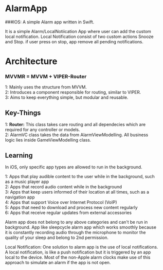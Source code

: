 # AlarmApp
###IOS:    A simple Alarm app written in Swift.

It is a simple Alarm/LocalNotiication App where user can add the custom local notification. Local Notification consist of two custom actions Snooze and Stop.
if user press on stop, app remove all pending notifications.

# Architecture

### MVVMR = MVVM + VIPER-Router  

1: Mainly uses the structure from MVVM.  
2: Introduces a component responsible for routing, similar to VIPER.  
3: Aims to keep everything simple, but modular and reusable.  

## Key-Things

1: **Router:** This class takes care routing and all dependecies which are required for any controller or models.  
2: AlarmVC class takes the data from AlarmViewModelling. All business logic lies inside GameViewModelling class. 


## Learning 
In iOS, only specific app types are allowed to run in the background.

1: Apps that play audible content to the user while in the background, such as a music player app  
2: Apps that record audio content while in the background  
3: Apps that keep users informed of their location at all times, such as a navigation app  
4: Apps that support Voice over Internet Protocol (VoIP)  
5: Apps that need to download and process new content regularly  
6: Apps that receive regular updates from external accessories  

Alarm app does not belong to any above categories and can't be run in background. App like sleepcycle alarm app which works smoothly  because it is constantly recording audio through the microphone to monitor the quality of your sleep and belong to 2nd permission.

Local Notification: One solution to alarm app is the use of local notifications. A local notification, is like a push notification but it is triggered by an app local to the device. Most of the non-Apple alarm clocks make use of this approach to simulate an alarm if the app is not open.
 
